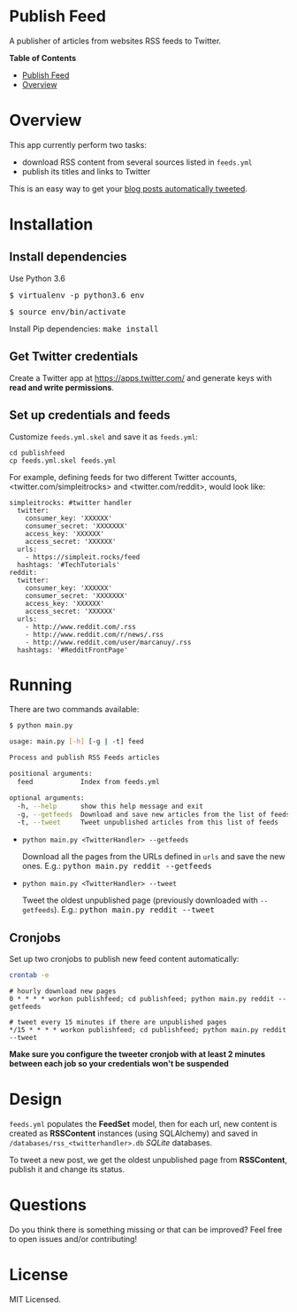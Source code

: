 Publish Feed
============

A publisher of articles from websites RSS feeds to Twitter.

<!-- markdown-toc start - Don't edit this section. Run M-x markdown-toc-generate-toc again -->
**Table of Contents**

- [Publish Feed](#publish-feed)
- [Overview](#overview)

<!-- markdown-toc end -->


# Overview

This app currently perform two tasks:

- download RSS content from several sources listed in `feeds.yml`
- publish its titles and links to Twitter

This is an easy way to get your [blog posts automatically tweeted](https://simpleit.rocks/automatically-tweet-new-blog-posts-based-in-rss/).

# Installation

## Install dependencies

Use Python 3.6

<kbd>$ virtualenv -p python3.6 env</kbd>
	
<kbd>$ source env/bin/activate</kbd>

Install Pip dependencies: <kbd>make install</kbd>

## Get Twitter credentials

Create a Twitter app at <https://apps.twitter.com/> and generate keys
with **read and write permissions**.

## Set up credentials and feeds

Customize `feeds.yml.skel` and save it as `feeds.yml`:
	
	cd publishfeed
	cp feeds.yml.skel feeds.yml
	
For example, defining feeds for two different Twitter accounts,
<twitter.com/simpleitrocks> and <twitter.com/reddit>, would
look like:

	simpleitrocks: #twitter handler
	  twitter:
		consumer_key: 'XXXXXX'
		consumer_secret: 'XXXXXXX'
		access_key: 'XXXXXX'
		access_secret: 'XXXXXX'
	  urls:
		- https://simpleit.rocks/feed
	  hashtags: '#TechTutorials'
    reddit:
	  twitter:
		consumer_key: 'XXXXXX'
		consumer_secret: 'XXXXXXX'
		access_key: 'XXXXXX'
		access_secret: 'XXXXXX'
	  urls:
        - http://www.reddit.com/.rss
        - http://www.reddit.com/r/news/.rss
        - http://www.reddit.com/user/marcanuy/.rss
	  hashtags: '#RedditFrontPage'

# Running

There are two commands available:

~~~ bash
$ python main.py

usage: main.py [-h] [-g | -t] feed

Process and publish RSS Feeds articles

positional arguments:
  feed            Index from feeds.yml

optional arguments:
  -h, --help      show this help message and exit
  -g, --getfeeds  Download and save new articles from the list of feeds
  -t, --tweet     Tweet unpublished articles from this list of feeds
~~~

- `python main.py <TwitterHandler> --getfeeds`
  
  Download all the pages from the URLs defined in `urls` and save the
   new ones. E.g.: <kbd>python main.py reddit --getfeeds</kbd>
  
- `python main.py <TwitterHandler> --tweet`

  Tweet the oldest unpublished page (previously downloaded with
  `--getfeeds`). E.g.: <kbd>python main.py reddit --tweet</kbd>

## Cronjobs

Set up two cronjobs to publish new feed content automatically:

~~~ bash
crontab -e
~~~

~~~ cronjob
# hourly download new pages 
0 * * * * workon publishfeed; cd publishfeed; python main.py reddit --getfeeds

# tweet every 15 minutes if there are unpublished pages
*/15 * * * * workon publishfeed; cd publishfeed; python main.py reddit --tweet
~~~

**Make sure you configure the tweeter cronjob with at least 2 minutes
between each job so your credentials won't be suspended**

# Design

`feeds.yml` populates the **FeedSet** model, then for each url, new
content is created as **RSSContent** instances (using SQLAlchemy) and saved in
`/databases/rss_<twitterhandler>.db` *SQLite* databases.

To tweet a new post, we get the oldest unpublished page from
**RSSContent**, publish it and change its status.

# Questions

Do you think there is something missing or that can be improved? Feel
free to open issues and/or contributing!

# License

MIT Licensed.

